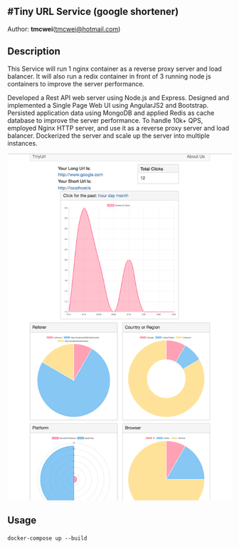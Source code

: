 #Tiny URL Service (google shortener)
----
Author: __tmcwei__(tmcwei@hotmail.com)

## Description
This Service will run 1 nginx container as a reverse proxy server and load balancer. It will also run a redix container in front of 3 running node js containers to improve the server performance.

Developed a Rest API web server using Node.js and Express. 
Designed and implemented a Single Page Web UI using AngularJS2 and Bootstrap.
Persisted application data using MongoDB and applied Redis as cache database to improve the server performance.
To handle 10k+ QPS, employed Nginx HTTP server, and use it as a reverse proxy server and load balancer. 
Dockerized the server and scale up the server into multiple instances.

![image](./snapshot.png)

## Usage
``docker-compose up --build``